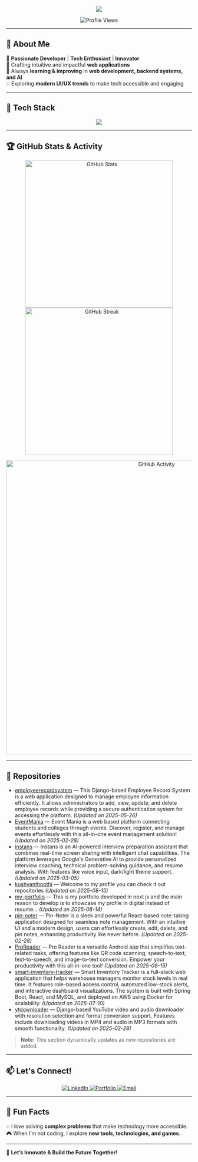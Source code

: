 <!-- Profile Banner with Typing Animation -->
<p align="center">
  <img src="https://readme-typing-svg.herokuapp.com?font=Fira+Code&size=30&duration=4000&pause=1000&color=36BCF7&center=true&vCenter=true&width=700&height=60&lines=%F0%9F%91%8B+Hey+there!+I'm+Kushyanth+Pothineni;%E2%9A%A1+Passionate+Full-Stack+Developer;%F0%9F%9A%80+Building+Innovative+Tech+Solutions!" />
</p>

<p align="center">
  <img src="https://komarev.com/ghpvc/?username=kushyanthpothi&label=Profile%20Views&color=0e75b6&style=flat-square" alt="Profile Views" />
</p>

---

## 🚀 **About Me**
🎯 **Passionate Developer** | **Tech Enthusiast** | **Innovator**  
🔭 Crafting intuitive and impactful **web applications**  
🌱 Always **learning & improving** in **web development, backend systems, and AI**  
💡 Exploring **modern UI/UX trends** to make tech accessible and engaging  

---

## 🎨 **Tech Stack**
<p align="center">
  <img src="https://skillicons.dev/icons?i=react,html,css,js,ts,python,django,nodejs,express,mysql,firebase,git,github,figma" />
</p>

---

## 🏆 **GitHub Stats & Activity**

<p align="center">
  <img src="https://github-readme-stats.vercel.app/api?username=kushyanthpothi&show_icons=true&theme=modern&include_all_commits=true&count_private=true" width="400px" alt="GitHub Stats"/>
  <img src="https://github-readme-streak-stats.herokuapp.com?user=kushyanthpothi&theme=modern&hide_border=false" width="400px" alt="GitHub Streak"/>
</p>

<p align="center">
  <img src="https://github-readme-activity-graph.vercel.app/graph?username=kushyanthpothi&theme=react-dark&hide_border=true&area=true" width="800px" alt="GitHub Activity"/>
</p>

---

## 📂 **Repositories**
<!--START_SECTION:repo_list-->

- [employeerecordsystem](https://github.com/kushyanthpothi/employeerecordsystem) — This Django-based Employee Record System is a web application designed to manage employee information efficiently. It allows administrators to add, view, update, and delete employee records while providing a secure authentication system for accessing the platform. *(Updated on 2025-05-26)*
- [EventMania](https://github.com/kushyanthpothi/EventMania) — Event Mania is a web based platform connecting students and colleges through events. Discover, register, and manage events effortlessly with this all-in-one event management solution! *(Updated on 2025-02-28)*
- [instans](https://github.com/kushyanthpothi/instans) — Instans is an AI-powered interview preparation assistant that combines real-time screen sharing with intelligent chat capabilities. The platform leverages Google's Generative AI to provide personalized interview coaching, technical problem-solving guidance, and resume analysis. With features like voice input, dark/light theme support. *(Updated on 2025-03-05)*
- [kushyanthpothi](https://github.com/kushyanthpothi/kushyanthpothi) — Welcome to my profile you can check it out repositories  *(Updated on 2025-08-15)*
- [my-portfolio](https://github.com/kushyanthpothi/my-portfolio) — This is my portfolio developed in next js and the main reason to develop is to showcase my profile in digital instead of resume... *(Updated on 2025-08-14)*
- [pin-noter](https://github.com/kushyanthpothi/pin-noter) — Pin-Noter is a sleek and powerful React-based note-taking application designed for seamless note management. With an intuitive UI and a modern design, users can effortlessly create, edit, delete, and pin notes, enhancing productivity like never before. *(Updated on 2025-02-28)*
- [ProReader](https://github.com/kushyanthpothi/ProReader) — Pro Reader is a versatile Android app that simplifies text-related tasks, offering features like QR code scanning, speech-to-text, text-to-speech, and image-to-text conversion. Empower your productivity with this all-in-one tool! *(Updated on 2025-08-15)*
- [smart-inventary-tracker](https://github.com/kushyanthpothi/smart-inventary-tracker) — Smart Inventory Tracker is a full-stack web application that helps warehouse managers monitor stock levels in real time. It features role-based access control, automated low-stock alerts, and interactive dashboard visualizations. The system is built with Spring Boot, React, and MySQL, and deployed on AWS using Docker for scalability. *(Updated on 2025-07-10)*
- [ytdownloader](https://github.com/kushyanthpothi/ytdownloader) — Django-based YouTube video and audio downloader with resolution selection and format conversion support. Features include downloading videos in MP4 and audio in MP3 formats with smooth functionality. *(Updated on 2025-02-28)*
<!--END_SECTION:repo_list-->

> **Note:** This section dynamically updates as new repositories are added.

---

## 📫 **Let's Connect!**
<p align="center">
  <a href="https://www.linkedin.com/in/kushyanth-pothineni/">
    <img src="https://img.shields.io/badge/LinkedIn-blue?style=for-the-badge&logo=linkedin" alt="LinkedIn" />
  </a>
  <a href="https://kushyanth-portfolio.web.app/">
    <img src="https://img.shields.io/badge/Website-Portfolio-blueviolet?style=for-the-badge&logo=google-chrome" alt="Portfolio" />
  </a>
  <a href="mailto:kushyanthpothineni2003@gmail.com">
    <img src="https://img.shields.io/badge/Email-Gmail-red?style=for-the-badge&logo=gmail" alt="Email" />
  </a>
</p>

---

## 🎨 **Fun Facts**
💡 I love solving **complex problems** that make technology more accessible.  
🎮 When I’m not coding, I explore **new tools, technologies, and games**.  

---

🚀 **Let’s Innovate & Build the Future Together!**
